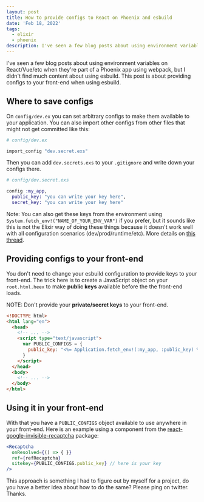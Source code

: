 ```yaml
---
layout: post
title: How to provide configs to React on Phoenix and esbuild
date: 'Feb 18, 2022'
tags:
  - elixir
  - phoenix
description: I've seen a few blog posts about using environment variables on React/Vue/etc when they're part of a Phoenix app using webpack, but I didn't find much content about using esbuild. This post is about providing configs to your front-end when using esbuild.
---
```


I've seen a few blog posts about using environment variables on React/Vue/etc when they're part of a Phoenix app using webpack, but I didn't find much content about using esbuild. This post is about providing configs to your front-end when using esbuild.

## Where to save configs

On `config/dev.ex` you can set arbitrary configs to make them available to your application. You can also import other configs from other files that might not get committed like this:

```elixir
# config/dev.ex

import_config "dev.secret.exs"
```

Then you can add `dev.secrets.exs` to your `.gitignore` and write down your configs there.

```elixir
# config/dev.secret.exs

config :my_app,
  public_key: "you can write your key here",
  secret_key: "you can write your key here"
```

Note: You can also get these keys from the environment using `System.fetch_env!("NAME_OF_YOUR_ENV_VAR")` if you prefer, but it sounds like this is not the Elixir way of doing these things because it doesn't work well with all configuration scenarios (dev/prod/runtime/etc). More details on [this thread](https://groups.google.com/g/elixir-lang-core/c/SLlJxiMa-7Q/m/Un1bTb2XLzsJ?pli=1).

## Providing configs to your front-end

You don't need to change your esbuild configuration to provide keys to your front-end. The trick here is to create a JavaScript object on your `root.html.heex` to make **public keys** available before the the front-end loads.

NOTE: Don't provide your **private/secret keys** to your front-end.

```html
<!DOCTYPE html>
<html lang="en">
  <head>
    <!-- ... -->
    <script type="text/javascript">
      var PUBLIC_CONFIGS = {
        public_key: "<%= Application.fetch_env!(:my_app, :public_key) %>",
      }
    </script>
  </head>
  <body>
    <!-- ... -->
  </body>
</html>
```

## Using it in your front-end

With that you have a `PUBLIC_CONFIGS` object available to use anywhere in your front-end. Here is an example using a component from the [react-google-invisible-recaptcha](https://www.npmjs.com/package/react-google-invisible-recaptcha) package:

```jsx
<Recaptcha
  onResolved={() => { }}
  ref={refRecaptcha}
  sitekey={PUBLIC_CONFIGS.public_key} // here is your key
/>
```

This approach is something I had to figure out by myself for a project, do you have a better idea about how to do the same? Please ping on twitter. Thanks.
